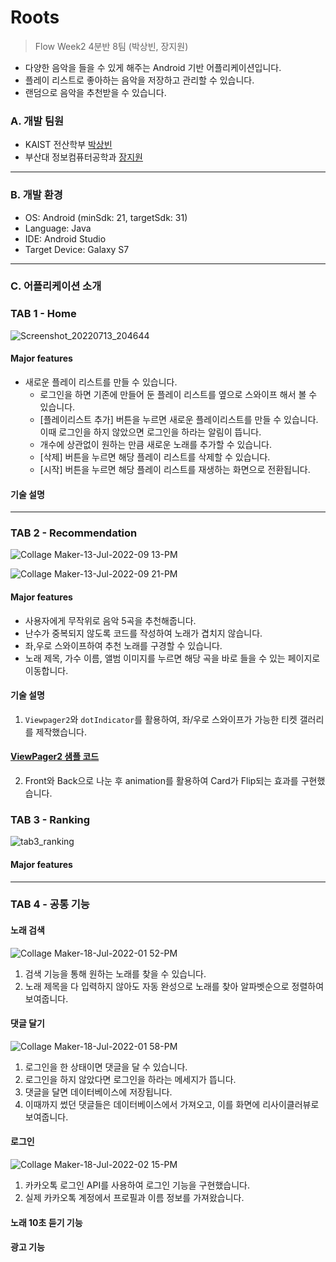 # Roots
> Flow Week2 4분반 8팀 (박상빈, 장지원) 


* 다양한 음악을 들을 수 있게 해주는 Android 기반 어플리케이션입니다.  
* 플레이 리스트로 좋아하는 음악을 저장하고 관리할 수 있습니다.  
* 랜덤으로 음악을 추천받을 수 있습니다.  


### A. 개발 팀원  
* KAIST 전산학부 [박상빈](https://github.com/sbpark0611)  
* 부산대 정보컴퓨터공학과 [장지원](https://github.com/DebbieIsFree)  
***

### B. 개발 환경  
* OS: Android (minSdk: 21, targetSdk: 31)  
* Language: Java  
* IDE: Android Studio  
* Target Device: Galaxy S7  
***

### C. 어플리케이션 소개  
### TAB 1 - Home  
![Screenshot_20220713_204644](https://user-images.githubusercontent.com/83392219/178729081-2c756145-6167-442a-a678-f3830d46728f.png)

#### Major features   
* 새로운 플레이 리스트를 만들 수 있습니다.
  * 로그인을 하면 기존에 만들어 둔 플레이 리스트를 옆으로 스와이프 해서 볼 수 있습니다.
  * [플레이리스트 추가] 버튼을 누르면 새로운 플레이리스트를 만들 수 있습니다. 이때 로그인을 하지 않았으면 로그인을 하라는 알림이 뜹니다.
  * 개수에 상관없이 원하는 만큼 새로운 노래를 추가할 수 있습니다.
  * [삭제] 버튼을 누르면 해당 플레이 리스트를 삭제할 수 있습니다.
  * [시작] 버튼을 누르면 해당 플레이 리스트를 재생하는 화면으로 전환됩니다.  
  
#### 기술 설명  
***

### TAB 2 - Recommendation 
![Collage Maker-13-Jul-2022-09 13-PM](https://user-images.githubusercontent.com/83392219/178730794-ec049fb6-d981-4abc-bd51-af2b5040b14f.jpg)

![Collage Maker-13-Jul-2022-09 21-PM](https://user-images.githubusercontent.com/83392219/178732215-f60547e0-ec2e-4402-b42c-a34088e9fd26.jpg)


#### Major features   
* 사용자에게 무작위로 음악 5곡을 추천해줍니다.
 * 난수가 중복되지 않도록 코드를 작성하여 노래가 겹치지 않습니다.
 * 좌,우로 스와이프하여 추천 노래를 구경할 수 있습니다.  
 * 노래 제목, 가수 이름, 앨범 이미지를 누르면 해당 곡을 바로 들을 수 있는 페이지로 이동합니다.

#### 기술 설명  
1. `Viewpager2`와 `dotIndicator`를 활용하여, 좌/우로 스와이프가 가능한 티켓 갤러리를 제작했습니다.  
#### [ViewPager2 샘플 코드](https://github.com/android/views-widgets-samples/tree/master/ViewPager2)  
2. Front와 Back으로 나눈 후 animation를 활용하여 Card가 Flip되는 효과를 구현했습니다.  

### TAB 3 - Ranking  
![tab3_ranking](https://user-images.githubusercontent.com/83392219/179447068-cd8bf7b1-5b41-4d4e-bce4-e88d4f1667cb.png)
  
#### Major features   
*** 


### TAB 4 - 공통 기능 
#### 노래 검색 ####
![Collage Maker-18-Jul-2022-01 52-PM](https://user-images.githubusercontent.com/83392219/179447296-80f1cd74-130e-41ab-8973-c44dc0869eed.jpg)
1. 검색 기능을 통해 원하는 노래를 찾을 수 있습니다.
2. 노래 제목을 다 입력하지 않아도 자동 완성으로 노래를 찾아 알파벳순으로 정렬하여 보여줍니다.


#### 댓글 달기 ####
![Collage Maker-18-Jul-2022-01 58-PM](https://user-images.githubusercontent.com/83392219/179447829-4df8738f-fa35-4de7-925e-84ac4417b5c9.jpg)
1. 로그인을 한 상태이면 댓글을 달 수 있습니다.
2. 로그인을 하지 않았다면 로그인을 하라는 메세지가 뜹니다.
3. 댓글을 달면 데이터베이스에 저장됩니다.
4. 이때까지 썼던 댓글들은 데이터베이스에서 가져오고, 이를 화면에 리사이클러뷰로 보여줍니다.


#### 로그인 #### 
![Collage Maker-18-Jul-2022-02 15-PM](https://user-images.githubusercontent.com/83392219/179449081-914cc547-1358-4512-a111-80c1339f7e9b.jpg)
1. 카카오톡 로그인 API를 사용하여 로그인 기능을 구현했습니다.
2. 실제 카카오톡 계정에서 프로필과 이름 정보를 가져왔습니다.

#### 노래 10초 듣기 기능 ####


#### 광고 기능 ####
